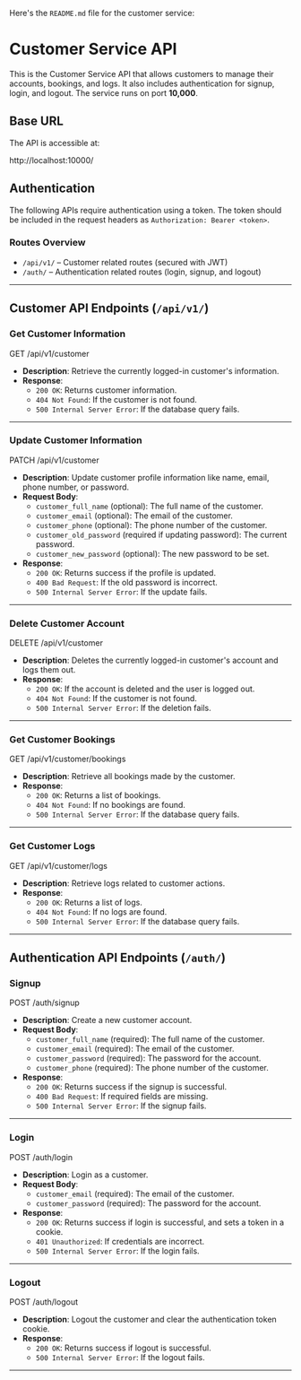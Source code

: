 Here's the `README.md` file for the customer service:


# Customer Service API

This is the Customer Service API that allows customers to manage their accounts, bookings, and logs. It also includes authentication for signup, login, and logout. The service runs on port **10,000**.

## Base URL
The API is accessible at:

http://localhost:10000/


## Authentication
The following APIs require authentication using a token. The token should be included in the request headers as `Authorization: Bearer <token>`.

### Routes Overview

- `/api/v1/` – Customer related routes (secured with JWT)
- `/auth/` – Authentication related routes (login, signup, and logout)

---

## Customer API Endpoints (`/api/v1/`)

### Get Customer Information


GET /api/v1/customer


- **Description**: Retrieve the currently logged-in customer's information.
- **Response**:
  - `200 OK`: Returns customer information.
  - `404 Not Found`: If the customer is not found.
  - `500 Internal Server Error`: If the database query fails.

---

### Update Customer Information


PATCH /api/v1/customer


- **Description**: Update customer profile information like name, email, phone number, or password.
- **Request Body**:
  - `customer_full_name` (optional): The full name of the customer.
  - `customer_email` (optional): The email of the customer.
  - `customer_phone` (optional): The phone number of the customer.
  - `customer_old_password` (required if updating password): The current password.
  - `customer_new_password` (optional): The new password to be set.
- **Response**:
  - `200 OK`: Returns success if the profile is updated.
  - `400 Bad Request`: If the old password is incorrect.
  - `500 Internal Server Error`: If the update fails.

---

### Delete Customer Account


DELETE /api/v1/customer


- **Description**: Deletes the currently logged-in customer's account and logs them out.
- **Response**:
  - `200 OK`: If the account is deleted and the user is logged out.
  - `404 Not Found`: If the customer is not found.
  - `500 Internal Server Error`: If the deletion fails.

---

### Get Customer Bookings


GET /api/v1/customer/bookings


- **Description**: Retrieve all bookings made by the customer.
- **Response**:
  - `200 OK`: Returns a list of bookings.
  - `404 Not Found`: If no bookings are found.
  - `500 Internal Server Error`: If the database query fails.

---

### Get Customer Logs


GET /api/v1/customer/logs


- **Description**: Retrieve logs related to customer actions.
- **Response**:
  - `200 OK`: Returns a list of logs.
  - `404 Not Found`: If no logs are found.
  - `500 Internal Server Error`: If the database query fails.

---

## Authentication API Endpoints (`/auth/`)

### Signup


POST /auth/signup


- **Description**: Create a new customer account.
- **Request Body**:
  - `customer_full_name` (required): The full name of the customer.
  - `customer_email` (required): The email of the customer.
  - `customer_password` (required): The password for the account.
  - `customer_phone` (required): The phone number of the customer.
- **Response**:
  - `200 OK`: Returns success if the signup is successful.
  - `400 Bad Request`: If required fields are missing.
  - `500 Internal Server Error`: If the signup fails.

---

### Login


POST /auth/login


- **Description**: Login as a customer.
- **Request Body**:
  - `customer_email` (required): The email of the customer.
  - `customer_password` (required): The password for the account.
- **Response**:
  - `200 OK`: Returns success if login is successful, and sets a token in a cookie.
  - `401 Unauthorized`: If credentials are incorrect.
  - `500 Internal Server Error`: If the login fails.

---

### Logout


POST /auth/logout


- **Description**: Logout the customer and clear the authentication token cookie.
- **Response**:
  - `200 OK`: Returns success if logout is successful.
  - `500 Internal Server Error`: If the logout fails.

---


